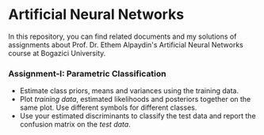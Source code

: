 # Artificial Neural Networks

In this repository, you can find related documents and my solutions of assignments about Prof. Dr. Ethem Alpaydin's Artificial Neural Networks course at Bogazici University. 

### Assignment-I: Parametric Classification
* Estimate class priors, means and variances using the training data.
* Plot *training data*, estimated likelihoods and posteriors together on the same plot. Use different symbols for different classes. 
* Use your estimated discriminants to classify the test data and report the confusion matrix on the *test data*.
